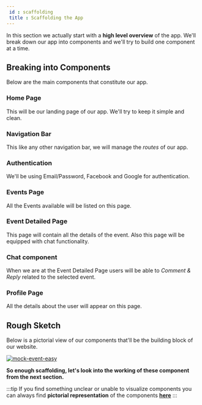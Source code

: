 ```yaml
---
 id : scaffolding
 title : Scaffolding the App
---
```


In this section we actually start with a **high level overview** of the app. We'll break down our app into components and we'll try to build one component at a time.

## Breaking into Components

Below are the main components that constitute our app.

### Home Page

This will be our landing page of our app. We'll try to keep it simple and clean.

### Navigation Bar

This like any other navigation bar, we will manage the _routes_ of our app.

### Authentication

We'll be using Email/Password, Facebook and Google for authentication.

### Events Page

All the Events available will be listed on this page.

### Event Detailed Page

This page will contain all the details of the event. Also this page will be equipped with chat functionality.

### Chat component

When we are at the Event Detailed Page users will be able to _Comment & Reply_ related to the selected event.

### Profile Page

All the details about the user will appear on this page.

## Rough Sketch

Below is a pictorial view of our components that'll be the building block of our website.

[![mock-event-easy](https://user-images.githubusercontent.com/25122604/109331257-a4267f00-7882-11eb-8dc3-02bb56547a19.png)](https://user-images.githubusercontent.com/25122604/109331257-a4267f00-7882-11eb-8dc3-02bb56547a19.png)

**So enough scaffolding, let's look into the working of these component from the next section.**

:::tip
If you find something unclear or unable to visualize components you can always find **pictorial representation** of the components **[here](scaffolding/#rough-sketch)**
:::
